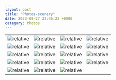 ```yaml
---
layout: post
title: "Photos-scenery"
date: 2023-09-27 22:46:23 +0900
category: Photos
---
```

<table>
<tr>
<td><img class = "album" src='{{ "public/img/pic1.jpg" | relative_url }}' alt='relative'></td>
<td><img class = "album" src='{{ "public/img/pic2.jpg" | relative_url }}' alt='relative'></td>
<td><img class = "album" src='{{ "public/img/pic3.jpg" | relative_url }}' alt='relative'></td>
<td><img class = "album" src='{{ "public/img/pic4.jpg" | relative_url }}' alt='relative'></td>
</tr>
<tr>
<td><img class = "album" src='{{ "public/img/pic5.jpg" | relative_url }}' alt='relative'></td>
<td><img class = "album" src='{{ "public/img/pic6.jpg" | relative_url }}' alt='relative'></td>
<td><img class = "album" src='{{ "public/img/pic7.jpg" | relative_url }}' alt='relative'></td>
<td><img class = "album" src='{{ "public/img/pic17.jpg" | relative_url }}' alt='relative'></td>
</tr>
<tr>
<td><img class = "album" src='{{ "public/img/pic8.jpg" | relative_url }}' alt='relative'></td>
<td><img class = "album" src='{{ "public/img/pic9.jpg" | relative_url }}' alt='relative'></td>
<td><img class = "album" src='{{ "public/img/pic10.jpg" | relative_url }}' alt='relative'></td>
<td><img class = "album" src='{{ "public/img/pic11.jpg" | relative_url }}' alt='relative'></td>
</tr>
<tr>
<td><img class = "album" src='{{ "public/img/pic12.jpg" | relative_url }}' alt='relative'></td>
<td><img class = "album" src='{{ "public/img/pic13.jpg" | relative_url }}' alt='relative'></td>
<td><img class = "album" src='{{ "public/img/pic14.jpg" | relative_url }}' alt='relative'></td>
<td><img class = "album" src='{{ "public/img/pic15.jpg" | relative_url }}' alt='relative'></td>
</tr>
<tr>
<td><img class = "album" src='{{ "public/img/pic16.jpg" | relative_url }}' alt='relative'></td>
<td><img class = "album" src='{{ "public/img/pic18.jpg" | relative_url }}' alt='relative'></td>
<td><img class = "album" src='{{ "public/img/pic19.jpg" | relative_url }}' alt='relative'></td>
</tr>
</table>